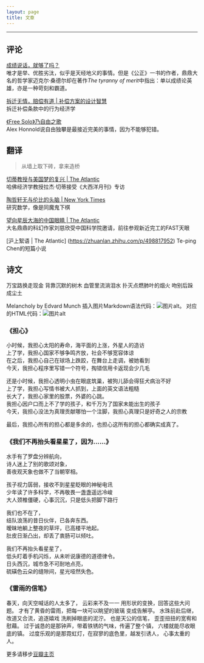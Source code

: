 ```yaml
---
layout: page
title: 文章
---
```

___


## **评论**

[成绩说话，就够了吗？](https://book.douban.com/review/13580965/)  
唯才是举、优胜劣汰，似乎是天经地义的事情。但是《公正》一书的作者，鼎鼎大名的哲学家迈克尔·桑德尔却在著作*The tyranny of merit*中指出：单以成绩论英雄，亦是一种苛刻和霸道。

[拆迁无情，赔偿有道 | 补偿方案的设计智慧](https://zhuanlan.zhihu.com/p/346351556)  
拆迁补偿条款中的行为经济学

[《Free Solo》乃自由之歌](https://movie.douban.com/review/10251139/)  
Alex Honnold说自由独攀是最接近完美的事情，因为不能够犯错。

## **翻译**


> 从墙上取下砖，拿来造桥


[切蒂教授与美国梦的复兴 | The Atlantic](https://zhuanlan.zhihu.com/p/156046113)  
哈佛经济学教授拉杰·切蒂接受《大西洋月刊》专访

[陶哲轩无与伦比的头脑 | New York Times](https://zhuanlan.zhihu.com/p/60879082)  
研究数学，像是同魔鬼下棋

[望向星辰大海的中国眼睛 | The Atlantic](https://zhuanlan.zhihu.com/p/38805430)  
大名鼎鼎的科幻作家刘慈欣受中国科学院邀请，前往参观新近完工的FAST天眼

[沪上絮语 | The Atlantic] (https://zhuanlan.zhihu.com/p/498817952)
Te-ping Chen的短篇小说 

## **诗文**
<p class="message">
  万宝路换走现金 
  背靠沉默的树木 
  血管里流淌泪水 
  扑灭点燃肺叶的烟火 
  吻别后跺成尘土
</p>

Melancholy by Edvard Munch
插入图片Markdown语法代码：![图片alt](图片链接 "图片title")。
对应的HTML代码：<img src="图片链接" alt="图片alt" title="图片title">

### **《担心》**

 
小时候，我担心太阳的寿命，海平面的上涨，外星人的造访  
上了学，我担心国家不够争鸣齐放，社会不够宽容体谅  
在之后，我担心自己在球场上跌跤，在舞台上走调，被她看到  
今天，我担心程序里写错一个符号，掏错信用卡返现会少几毛  

还是小时候，我担心透明小虫在眼底筑巢，被狗儿舔会得狂犬病治不好  
上了学，我担心写情书被大人抓到，上面的英文语法粗糙  
长大了，我担心家里的股票，外婆的心跳。  
我担心因户口而上不了学的孩子，和千万为了国家未能出生的孩子  
今天，我担心没法为真理贡献哪怕一个注脚，我担心真理只是好奇之人的宗教  

最后，我担心所有的担心都是多余的，也担心这所有的担心都确实成真了。 
 

### **《我们不再抬头看星星了，因为……》**
 
 
水手有了罗盘分辨航向，  
诗人迷上了别的歌颂对象，  
善夜观天象也做不了当朝宰相。  

孩子视力孱弱，接收不到星星眨眼的神秘电讯  
少年读了许多科学，不再敬畏一盏盏遥远冷峻  
大人颈椎僵硬，心事沉沉，只是低头把脚下路行  

我们也不在了，  
结队浪荡的昔日伙伴，已各奔东西。  
暧昧地躺上整夜的草坪，已高楼平地起。  
肚皮日渐凸出，却丢了衷肠可以倾吐。  

我们不再抬头看星星了，  
低头盯着手机闪烁，从未听说康德的道德律令。  
日头西沉，城市急不可耐地点亮，  
硫磺色云朵的缝隙间，星光哑然失色。  

### **《雷雨的信笔》**

 
春天，向天空喊话的人太多了， 
云彩来不及一一 用形状的变换，回答这些大问题。 
才有了黄昏的雷雨，把每一块可以眺望的玻璃 变成告解亭。 
水珠前赴后继，改道又合流，追逐嬉戏 洗刷掉眼底的泥泞。 
也是天公的信笔， 歪歪扭扭的宽宥和慰藉。 
过于诚恳的是那钟声，带着铁锈的气味，传遍了整个镇， 
六楼就能尽收眼底的镇。 
过度乐观的是那霓虹灯，在寂寥的底色里，越发引诱人， 
心事太重的人。

更多请移步[豆瓣主页](https://www.douban.com/people/Azure_cj/notes?_i=0351161x-y4kfn)
 

